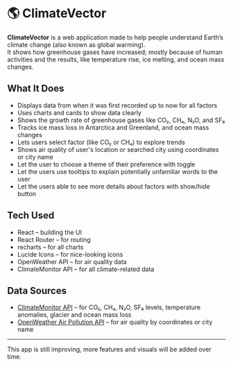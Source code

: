 # 🌎 ClimateVector

**ClimateVector** is a web application made to help people understand Earth’s climate change (also known as global warming).  
It shows how greenhouse gases have increased; mostly because of human activities and the results, like temperature rise, ice melting, and ocean mass changes.

## What It Does
 
- Displays data from when it was first recorded up to now for all factors 
- Uses charts and cards to show data clearly  
- Shows the growth rate of greenhouse gases like CO₂, CH₄, N₂O, and SF₆  
- Tracks ice mass loss in Antarctica and Greenland, and ocean mass changes   
- Lets users select factor (like CO₂ or CH₄) to explore trends  
- Shows air quality of user's location or searched city using coordinates or city name  
- Let the user to choose a theme of their preference with toggle
- Let the users use tooltips to explain potentially unfamiliar words to the user
- Let the users able to see more details about factors with show/hide button 

## Tech Used

- React – building the UI  
- React Router – for routing  
- recharts – for all charts  
- Lucide Icons – for nice-looking icons  
- OpenWeather API – for air quality data  
- ClimateMonitor API – for all climate-related data  

## Data Sources

- [ClimateMonitor API](https://climatemonitor.info/api/public/v1) – for CO₂, CH₄, N₂O, SF₆ levels, temperature anomalies, glacier and ocean mass loss  
- [OpenWeather Air Pollution API](https://openweathermap.org/api/air-pollution) – for air quality by coordinates or city name  

---

This app is still improving, more features and visuals will be added over time.
